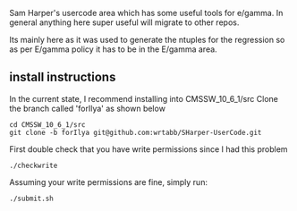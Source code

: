 Sam Harper's usercode area which has some useful tools for e/gamma. In general anything here super useful will migrate to other repos. 

Its mainly here as it was used to generate the ntuples for the regression so as per E/gamma policy it has to be in the E/gamma area.

## install instructions
In the current state, I recommend installing into CMSSW_10_6_1/src
Clone the branch called 'forIlya' as shown below
```
cd CMSSW_10_6_1/src
git clone -b forIlya git@github.com:wrtabb/SHarper-UserCode.git
```
First double check that you have write permissions since I had this problem
```
./checkwrite
```
Assuming your write permissions are fine, simply run:
```
./submit.sh
```
